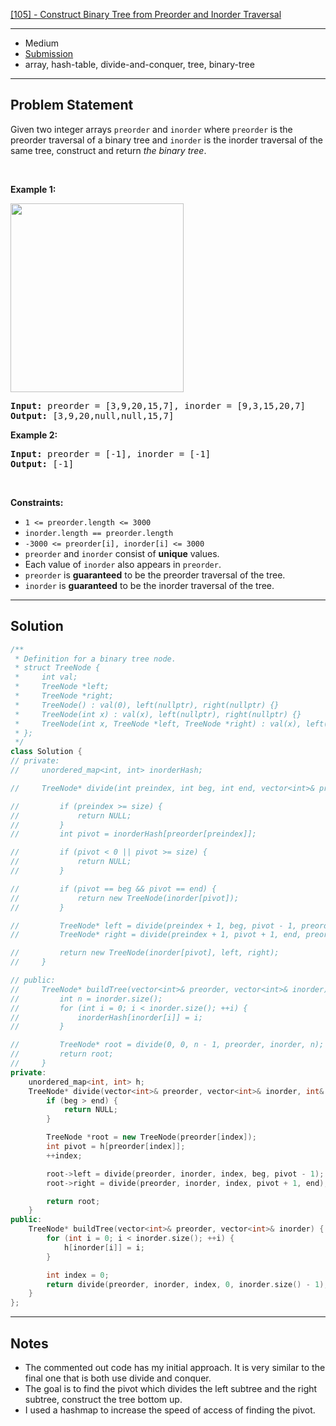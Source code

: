 [[105] - Construct Binary Tree from Preorder and Inorder Traversal](https://leetcode.com/problems/construct-binary-tree-from-preorder-and-inorder-traversal)

---

- Medium
- [Submission](https://leetcode.com/problems/construct-binary-tree-from-preorder-and-inorder-traversal/submissions/986894398/)
- array, hash-table, divide-and-conquer, tree, binary-tree

---

## Problem Statement

<p>Given two integer arrays <code>preorder</code> and <code>inorder</code> where <code>preorder</code> is the preorder traversal of a binary tree and <code>inorder</code> is the inorder traversal of the same tree, construct and return <em>the binary tree</em>.</p>

<p>&nbsp;</p>
<p><strong class="example">Example 1:</strong></p>
<img alt="" src="https://assets.leetcode.com/uploads/2021/02/19/tree.jpg" style="width: 277px; height: 302px;" />
<pre>
<strong>Input:</strong> preorder = [3,9,20,15,7], inorder = [9,3,15,20,7]
<strong>Output:</strong> [3,9,20,null,null,15,7]
</pre>

<p><strong class="example">Example 2:</strong></p>

<pre>
<strong>Input:</strong> preorder = [-1], inorder = [-1]
<strong>Output:</strong> [-1]
</pre>

<p>&nbsp;</p>
<p><strong>Constraints:</strong></p>

<ul>
	<li><code>1 &lt;= preorder.length &lt;= 3000</code></li>
	<li><code>inorder.length == preorder.length</code></li>
	<li><code>-3000 &lt;= preorder[i], inorder[i] &lt;= 3000</code></li>
	<li><code>preorder</code> and <code>inorder</code> consist of <strong>unique</strong> values.</li>
	<li>Each value of <code>inorder</code> also appears in <code>preorder</code>.</li>
	<li><code>preorder</code> is <strong>guaranteed</strong> to be the preorder traversal of the tree.</li>
	<li><code>inorder</code> is <strong>guaranteed</strong> to be the inorder traversal of the tree.</li>
</ul>


---

## Solution

```cpp
/**
 * Definition for a binary tree node.
 * struct TreeNode {
 *     int val;
 *     TreeNode *left;
 *     TreeNode *right;
 *     TreeNode() : val(0), left(nullptr), right(nullptr) {}
 *     TreeNode(int x) : val(x), left(nullptr), right(nullptr) {}
 *     TreeNode(int x, TreeNode *left, TreeNode *right) : val(x), left(left), right(right) {}
 * };
 */
class Solution {
// private:
//     unordered_map<int, int> inorderHash;

//     TreeNode* divide(int preindex, int beg, int end, vector<int>& preorder, vector<int>& inorder, int size) {

//         if (preindex >= size) {
//             return NULL;
//         }
//         int pivot = inorderHash[preorder[preindex]];

//         if (pivot < 0 || pivot >= size) {
//             return NULL;
//         }

//         if (pivot == beg && pivot == end) {
//             return new TreeNode(inorder[pivot]);
//         }

//         TreeNode* left = divide(preindex + 1, beg, pivot - 1, preorder, inorder, size);
//         TreeNode* right = divide(preindex + 1, pivot + 1, end, preorder, inorder, size);

//         return new TreeNode(inorder[pivot], left, right);
//     }

// public:
//     TreeNode* buildTree(vector<int>& preorder, vector<int>& inorder) {
//         int n = inorder.size();
//         for (int i = 0; i < inorder.size(); ++i) {
//             inorderHash[inorder[i]] = i;
//         }

//         TreeNode* root = divide(0, 0, n - 1, preorder, inorder, n);
//         return root;
//     }
private:
    unordered_map<int, int> h;
    TreeNode* divide(vector<int>& preorder, vector<int>& inorder, int& index, int beg, int end) {
        if (beg > end) {
            return NULL;
        }

        TreeNode *root = new TreeNode(preorder[index]);
        int pivot = h[preorder[index]];
        ++index;

        root->left = divide(preorder, inorder, index, beg, pivot - 1);
        root->right = divide(preorder, inorder, index, pivot + 1, end);

        return root;
    }
public:
    TreeNode* buildTree(vector<int>& preorder, vector<int>& inorder) {
        for (int i = 0; i < inorder.size(); ++i) {
            h[inorder[i]] = i;
        }

        int index = 0;
        return divide(preorder, inorder, index, 0, inorder.size() - 1);
    }
};
```

---

## Notes

- The commented out code has my initial approach. It is very similar to the final one that is both use divide and conquer.
- The goal is to find the pivot which divides the left subtree and the right subtree, construct the tree bottom up.
- I used a hashmap to increase the speed of access of finding the pivot.
